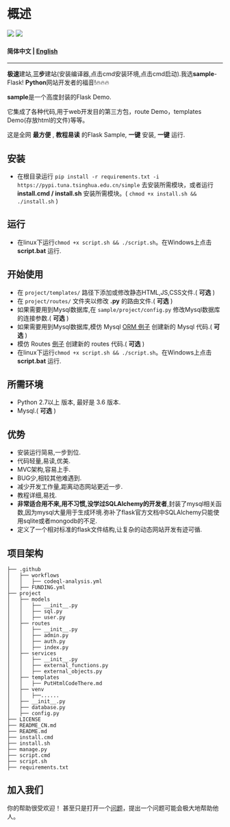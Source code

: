# 概述

[![](https://img.shields.io/badge/github-issues-%2365A30D?style=flat-square&logo=github)](https://github.com/sqlforskay/sample/issues)
[![](https://img.shields.io/badge/github-traffic-green)](https://github.com/sqlforskay/sample/graphs/traffic)

#### 简体中文 | [English](/README.md)

****

**极速**建站,**三步**建站(安装编译器,点击cmd安装环境,点击cmd启动).我选**sample**-Flask! **Python**网站开发者的福音!🔥🔥🔥

**sample**是一个高度封装的Flask Demo.

它集成了各种代码,用于web开发目的第三方包，route Demo，templates Demo(存放html的文件)等等。

这是全网 **最方便** , **教程易读** 的Flask Sample, **一键** 安装, **一键** 运行.
## 安装

- 在根目录运行 ```pip install -r requirements.txt -i https://pypi.tuna.tsinghua.edu.cn/simple``` 去安装所需模块，或者运行 **install.cmd / install.sh** 安装所需模块。( ```chmod +x install.sh && ./install.sh``` )

## 运行

- 在linux下运行```chmod +x script.sh && ./script.sh```。在Windows上点击 **script.bat** 运行.

## 开始使用

- 在 ```project/templates/``` 路径下添加或修改静态HTML,JS,CSS文件.( **可选** )
- 在 ```project/routes/``` 文件夹以修改 **.py** 的路由文件.( **可选** )
- 如果需要用到Mysql数据库,在 ```sample/project/config.py``` 修改Mysql数据库的连接参数.( **可选** )
- 如果需要用到Mysql数据库,模仿 Mysql [ORM 例子](https://github.com/sqlforskay/flask-sample/blob/main/project/models/user.py#L13) 创建新的 Mysql 代码.( **可选** )
- 模仿 Routes [例子](https://github.com/sqlforskay/flask-sample/blob/main/project/routes/index.py#L56) 创建新的 routes 代码.( **可选** )
- 在linux下运行```chmod +x script.sh && ./script.sh```。在Windows上点击 **script.bat** 运行.

## 所需环境 

- Python 2.7以上 版本, 最好是 3.6 版本.
- Mysql.( **可选** )

## 优势
- 安装运行简易,一步到位.
- 代码轻量,易读,优美.
- MVC架构,容易上手.
- BUG少,相较其他难遇到.
- 减少开发工作量,距离动态网站更近一步.
- 教程详细,易找.
- **非常适合用不来,用不习惯,没学过SQLAlchemy的开发者**,封装了mysql相关函数,因为mysql大量用于生成环境.弥补了flask官方文档中SQLAlchemy只能使用sqlite或者mongodb的不足.
- 定义了一个相对标准的flask文件结构,让复杂的动态网站开发有迹可循.

## 项目架构

  ```
  ├── .github
  │   ├── workflows
  │   │   ├── codeql-analysis.yml
  │   ├── FUNDING.yml
  ├── project
  │   ├── models
  │   │   ├── __init__.py
  │   │   ├── sql.py
  │   │   ├── user.py
  │   ├── routes
  │   │   ├── __init__.py 
  │   │   ├── admin.py
  │   │   ├── auth.py
  │   │   ├── index.py
  │   ├── services
  │   │   ├── __init__.py 
  │   │   ├── external_functions.py
  │   │   ├── external_objects.py
  │   ├── templates
  │   │   ├── PutHtmlCodeThere.md
  │   ├── venv
  │   │   ├──......
  │   ├── __init__.py
  │   ├── database.py 
  │   ├── config.py 
  ├── LICENSE
  ├── README_CN.md
  ├── README.md
  ├── install.cmd
  ├── install.sh
  ├── manage.py
  ├── script.cmd
  ├── script.sh
  ├── requirements.txt
  ```

## 加入我们
你的帮助很受欢迎！ 甚至只是打开一个[问题](https://github.com/sqlforskay/sample/issues)，提出一个问题可能会极大地帮助他人。
